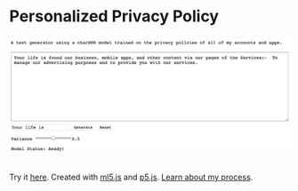# Personalized Privacy Policy

![demo](images/demo.jpg)
  
\
Try it [here](https://ellennickles.github.io/personalized-privacy-policy/).
Created with [ml5.js](https://ml5js.org/) and [p5.js](https://p5js.org/). [Learn about my process](https://github.com/ellennickles/personalized-privacy-policy/blob/master/process.md).
